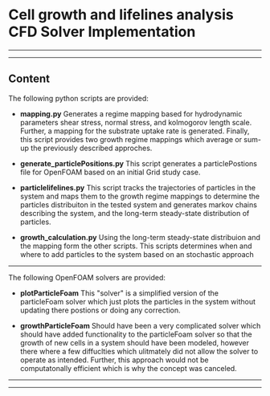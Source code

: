 # Cell growth and lifelines analysis CFD Solver Implementation
---
---
## Content
The following python scripts are provided:
- **mapping.py**
Generates a regime mapping based for hydrodynamic parameters shear stress, normal stress, and kolmogorov length scale. Further, a mapping for the substrate uptake rate is generated. Finally, this script provides two growth regime mappings which average or sum-up the previously described approches.

- **generate_particlePositions.py**
This script generates a particlePostions file for OpenFOAM based on an initial Grid study case.

- **particlelifelines.py**
This script tracks the trajectories of particles in the system and maps them to the growth regime mappings to determine the particles distribuiton in the tested system and generates markov chains describing the system, and the long-term steady-state distribution of particles.  

- **growth_calculation.py**
Using the long-term steady-state distribuion and the mapping form the other scripts. This scripts determines when and where to add particles to the system based on an stochastic approach

---

The following OpenFOAM solvers are provided:
- **plotParticleFoam**
This "solver" is a simplified version of the particleFoam solver which just plots the particles in the system without updating there postions or doing any correction.

- **growthParticleFoam**
Should have been a very complicated solver which should have added functionality to the particleFoam solver so that the growth of new cells in a system should have been modeled, however there where a few diffuclties which ulitmately did not allow the solver to operate as intended. Further, this approach would not be computatonally efficient which is why the concept was canceled. 
 
 ---
 ---
